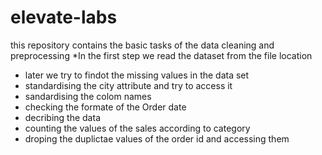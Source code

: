 # elevate-labs
this repository contains the basic tasks of the data cleaning and preprocessing
*In the first step we read the dataset from the file location 
* later we try to findot the missing values in the data set
* standardising the city attribute and try to access it
* sandardising the colom names
* checking the formate of the Order date
* decribing the data
* counting the values of the sales according to category
* droping the duplictae values of the order id and accessing them
  
